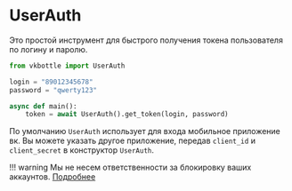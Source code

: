 # UserAuth

Это простой инструмент для быстрого получения токена пользователя по логину и паролю.

```python
from vkbottle import UserAuth

login = "89012345678"
password = "qwerty123"

async def main():
    token = await UserAuth().get_token(login, password)
```

По умолчанию `UserAuth` использует для входа мобильное приложение вк.
Вы можете указать другое приложение, передав `client_id` и `client_secret` в конструктор `UserAuth`.

!!! warning
    Мы не несем ответственности за блокировку ваших аккаунтов. [Подробнее](../high-level/user/user.md)
